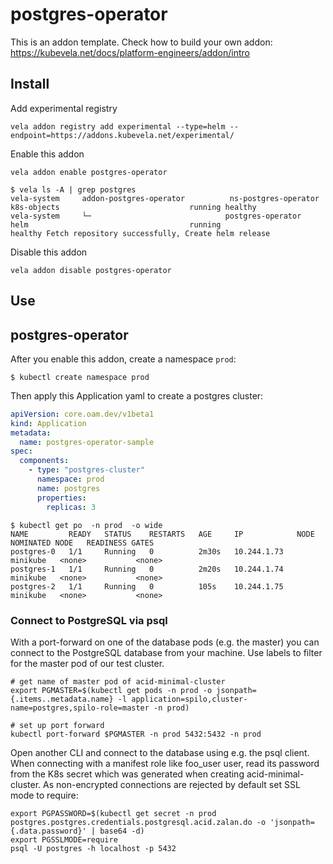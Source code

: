 # postgres-operator

This is an addon template. Check how to build your own addon: https://kubevela.net/docs/platform-engineers/addon/intro

## Install

Add experimental registry
```
vela addon registry add experimental --type=helm --endpoint=https://addons.kubevela.net/experimental/
```

Enable this addon
```
vela addon enable postgres-operator
```

```shell
$ vela ls -A | grep postgres
vela-system     addon-postgres-operator          ns-postgres-operator     k8s-objects                             running healthy                                                               
vela-system     └─                              postgres-operator         helm                                    running 
healthy Fetch repository successfully, Create helm release
```

Disable this addon
```
vela addon disable postgres-operator
```

## Use
## postgres-operator

After you enable this addon, create a namespace `prod`:

```shell
$ kubectl create namespace prod
```

Then apply this Application yaml to create a postgres cluster:

```yaml
apiVersion: core.oam.dev/v1beta1
kind: Application
metadata:
  name: postgres-operator-sample
spec:
  components:
    - type: "postgres-cluster"
      namespace: prod
      name: postgres
      properties:
        replicas: 3
```

```shell
$ kubectl get po  -n prod  -o wide
NAME         READY   STATUS    RESTARTS   AGE     IP            NODE       NOMINATED NODE   READINESS GATES
postgres-0   1/1     Running   0          2m30s   10.244.1.73   minikube   <none>           <none>
postgres-1   1/1     Running   0          2m20s   10.244.1.74   minikube   <none>           <none>
postgres-2   1/1     Running   0          105s    10.244.1.75   minikube   <none>           <none>
```

### Connect to PostgreSQL via psql

With a port-forward on one of the database pods (e.g. the master) you can connect to the PostgreSQL database from your machine. Use labels to filter for the master pod of our test cluster.

```shell
# get name of master pod of acid-minimal-cluster
export PGMASTER=$(kubectl get pods -n prod -o jsonpath={.items..metadata.name} -l application=spilo,cluster-name=postgres,spilo-role=master -n prod)

# set up port forward
kubectl port-forward $PGMASTER -n prod 5432:5432 -n prod
```

Open another CLI and connect to the database using e.g. the psql client. When connecting with a manifest role like foo_user user, read its password from the K8s secret which was generated when creating acid-minimal-cluster. As non-encrypted connections are rejected by default set SSL mode to require:

```shell
export PGPASSWORD=$(kubectl get secret -n prod postgres.postgres.credentials.postgresql.acid.zalan.do -o 'jsonpath={.data.password}' | base64 -d)
export PGSSLMODE=require
psql -U postgres -h localhost -p 5432
```
